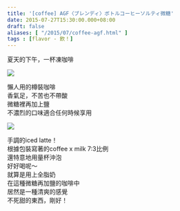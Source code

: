 ```yaml
---
title: '[coffee] AGF〈ブレンディ〉ボトルコーヒーソルティ微糖'
date: 2015-07-27T15:30:00.000+08:00
draft: false
aliases: [ "/2015/07/coffee-agf.html" ]
tags : [flavor - 飲！]
---
```


夏天的下午，一杯凍咖啡  

![](/images/agfblendy.jpg)

懶人用的樽裝咖啡  
香氣足，不苦也不帶酸  
微糖裡再加上鹽  
不濃烈的口味適合任何時候享用  

![](/images/agfblendy1.jpg)

手調的iced latte！  
根據包裝寫著的coffee x milk 7:3比例  
還特意地用量杯沖泡  
好好喝呢～  
就算是用上全脂奶  
在這種微糖再加鹽的咖啡中  
居然是一種清爽的感覺  
不死甜的東西，剛好！
